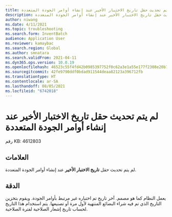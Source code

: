 ```yaml
---
title: لم يتم تحديث حقل تاريخ الاختبار الأخير عند إنشاء أوامر الجودة المتعددة
description: لم يتم تحديث حقل تاريخ الاختبار الأخير عند إنشاء أوامر الجودة المتعددة.
author: niwang
ms.date: 4/11/2021
ms.topic: troubleshooting
ms.search.form: InventBatch
audience: Application User
ms.reviewer: kamaybac
ms.search.region: Global
ms.author: smnatara
ms.search.validFrom: 2021-04-11
ms.dyn365.ops.version: 10.0.19
ms.openlocfilehash: 46523c55f4fd42b0985397752f0c62a3e1a55e177f2308e20b7064e339758269
ms.sourcegitcommit: 42fe9790ddf0bdad911544deaa82123a396712fb
ms.translationtype: HT
ms.contentlocale: ar-SA
ms.lasthandoff: 08/05/2021
ms.locfileid: "6742018"
---
```

# <a name="the-last-tested-date-field-isnt-updated-when-multiple-quality-orders-are-created"></a>لم يتم تحديث حقل تاريخ الاختبار الأخير عند إنشاء أوامر الجودة المتعددة

رقم KB: 4612803

## <a name="symptoms"></a>العلامات

لم يتم تحديث حقل **تاريخ الاختبار الأخير** عند إنشاء أوامر الجودة المتعددة.

## <a name="resolution"></a>الدقة

يعمل النظام كما هو مصمم. آخر تاريخ تم اختباره غير مرتبط بأوامر الجودة. ويقوم بتخزين التاريخ الذي تم فيه شراء البضائع المنتهية لأول مرة أو تصنيعها. يتم استخدام هذا التاريخ لحساب تاريخ إشعار الصلاحية لفترة الصلاحية.

